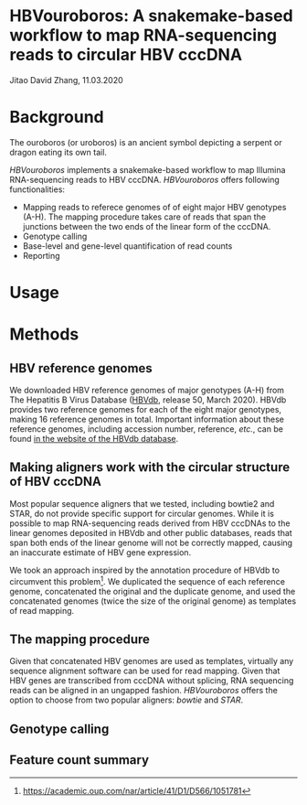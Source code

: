 HBVouroboros: A snakemake-based workflow to map RNA-sequencing reads to circular  HBV cccDNA
===
Jitao David Zhang, 11.03.2020

# Background

The ouroboros (or uroboros) is an ancient symbol depicting a serpent or dragon eating its own tail. 

*HBVouroboros* implements a snakemake-based workflow to map Illumina RNA-sequencing reads to HBV cccDNA. *HBVouroboros* offers following functionalities:

* Mapping reads to referece genomes of of eight major HBV genotypes (A-H). The mapping procedure takes care of reads that span the junctions between the two ends of the linear form of the cccDNA.
* Genotype calling
* Base-level and gene-level quantification of read counts
* Reporting

# Usage

# Methods

## HBV reference genomes

We downloaded HBV reference genomes of major genotypes (A-H) from The Hepatitis B Virus Database ([HBVdb](https://hbvdb.lyon.inserm.fr/HBVdb/HBVdbDataset?seqtype=0), release 50, March 2020). HBVdb provides two reference genomes for each of the eight major genotypes, making 16 reference genomes in total. Important information about these reference genomes, including accession number, reference, *etc.*, can be found [in the website of the HBVdb database](https://hbvdb.lyon.inserm.fr/HBVdb/HBVdbNomenclature?nomenclature=table).

## Making aligners work with the circular structure of HBV cccDNA

Most popular sequence aligners that we tested, including bowtie2 and STAR, do not provide specific support for circular genomes. While it is possible to map RNA-sequencing reads derived from HBV cccDNAs to the linear genomes deposited in HBVdb and other public databases, reads that span both ends of the linear genome will not be correctly mapped, causing an inaccurate estimate of HBV gene expression.

We took an approach inspired by the annotation procedure of HBVdb to circumvent this problem[^fn1]. We duplicated the sequence of each reference genome, concatenated the original and the duplicate genome, and used the concatenated genomes (twice the size of the original genome) as templates of read mapping.

[^fn1]: https://academic.oup.com/nar/article/41/D1/D566/1051781

## The mapping procedure

Given that concatenated HBV genomes are used as templates, virtually any sequence alignment software can be used for read mapping. Given that HBV genes are transcribed from cccDNA without splicing, RNA sequencing reads can be aligned in an ungapped fashion. *HBVouroboros* offers the option to choose from two popular aligners: *bowtie* and *STAR*.

## Genotype calling

## Feature count summary

